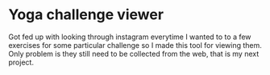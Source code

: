 # Yoga challenge viewer
Got fed up with looking through instagram everytime I wanted to to a few exercises for some particular challenge so I made this tool for viewing them. Only problem is they still need to be collected from the web, that is my next project.
